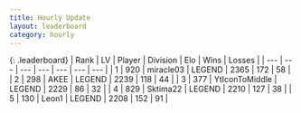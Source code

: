 ```yaml
---
title: Hourly Update
layout: leaderboard
category: hourly
---
```


{: .leaderboard}
| Rank | LV | Player | Division | Elo | Wins | Losses |
| --- | --- | --- | --- | --- | --- | --- |
| <span data-change="0">1</span> | 920 | <span title="ID: 416373">miracle03</span> | LEGEND | <span data-change="0">2365</span> | <span data-change="0">172</span> | <span data-change="0">58</span> |
| <span data-change="0">2</span> | 298 | <span title="ID: 455100">AKEE</span> | LEGEND | <span data-change="-11">2239</span> | <span data-change="3">118</span> | <span data-change="2">44</span> |
| <span data-change="0">3</span> | 377 | <span title="ID: 108623">YtIconToMiddle</span> | LEGEND | <span data-change="0">2229</span> | <span data-change="0">86</span> | <span data-change="0">32</span> |
| <span data-change="2">4</span> | 829 | <span title="ID: 353063">Sktima22</span> | LEGEND | <span data-change="7">2210</span> | <span data-change="4">127</span> | <span data-change="1">38</span> |
| <span data-change="-1">5</span> | 130 | <span title="ID: 538611">Leon1</span> | LEGEND | <span data-change="0">2208</span> | <span data-change="0">152</span> | <span data-change="0">91</span> |